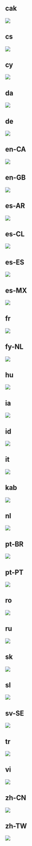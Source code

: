 ## cak
![](shots/cak-iPhone_8_Plus.png)

## cs
![](shots/cs-iPhone_8_Plus.png)

## cy
![](shots/cy-iPhone_8_Plus.png)

## da
![](shots/da-iPhone_8_Plus.png)

## de
![](shots/de-iPhone_8_Plus.png)

## en-CA
![](shots/en-CA-iPhone_8_Plus.png)

## en-GB
![](shots/en-GB-iPhone_8_Plus.png)

## es-AR
![](shots/es-AR-iPhone_8_Plus.png)

## es-CL
![](shots/es-CL-iPhone_8_Plus.png)

## es-ES
![](shots/es-ES-iPhone_8_Plus.png)

## es-MX
![](shots/es-MX-iPhone_8_Plus.png)

## fr
![](shots/fr-iPhone_8_Plus.png)

## fy-NL
![](shots/fy-NL-iPhone_8_Plus.png)

## hu
![](shots/hu-iPhone_8_Plus.png)

## ia
![](shots/ia-iPhone_8_Plus.png)

## id
![](shots/id-iPhone_8_Plus.png)

## it
![](shots/it-iPhone_8_Plus.png)

## kab
![](shots/kab-iPhone_8_Plus.png)

## nl
![](shots/nl-iPhone_8_Plus.png)

## pt-BR
![](shots/pt-BR-iPhone_8_Plus.png)

## pt-PT
![](shots/pt-PT-iPhone_8_Plus.png)

## ro
![](shots/ro-iPhone_8_Plus.png)

## ru
![](shots/ru-iPhone_8_Plus.png)

## sk
![](shots/sk-iPhone_8_Plus.png)

## sl
![](shots/sl-iPhone_8_Plus.png)

## sv-SE
![](shots/sv-SE-iPhone_8_Plus.png)

## tr
![](shots/tr-iPhone_8_Plus.png)

## vi
![](shots/vi-iPhone_8_Plus.png)

## zh-CN
![](shots/zh-CN-iPhone_8_Plus.png)

## zh-TW
![](shots/zh-TW-iPhone_8_Plus.png)